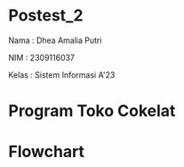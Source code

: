 # Postest_2

Nama : Dhea Amalia Putri

NIM : 2309116037

Kelas : Sistem Informasi A'23

# Program Toko Cokelat
# Flowchart
